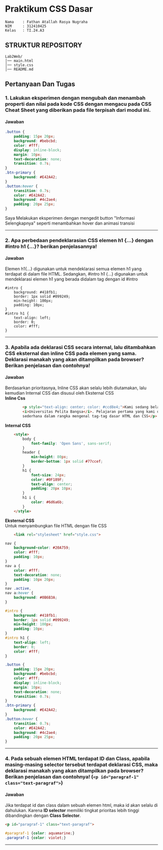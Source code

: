 # Praktikum CSS Dasar

```
Nama    : Fathan Atallah Rasya Nugraha
NIM     : 312410425
Kelas   : TI.24.A3
```

## STRUKTUR REPOSITORY
```
Lab2Web/
│── main.html
│── style.css
│── README.md
```

## Pertanyaan Dan Tugas
### 1. Lakukan eksperimen dengan mengubah dan menambah properti dan nilai pada kode CSS dengan mengacu pada CSS Cheat Sheet yang diberikan pada file terpisah dari modul ini.
#### Jawaban
```css
.button {
    padding: 15px 20px;
    background: #bebcbd;
    color: #fff;
    display: inline-block;
    margin: 10px;
    text-decoration: none;
    transition: 0.7s;
}
.btn-primary {
    background: #E42A42;
}
.button:hover {
    transition: 0.7s;
    color: #E42A42;
    background: #4c2ae4;
    padding: 20px 25px;
}
```
Saya Melakukan eksperimen dengan mengedit button "Informasi Selengkapnya" seperti menambahkan hover dan animasi transisi

---

### 2. Apa perbedaan pendeklarasian CSS elemen h1 {...} dengan #intro h1 {...}? berikan penjelasannya!
#### Jawaban
Elemen h1{...} digunakan untuk mendeklarasi semua elemen h1 yang terdapat di dalam file HTML. Sedangkan, #intro h1 {...}
digunakan untuk mendeklarasi elemen h1 yang berada didalam tag dengan id #intro
```
#intro {
    background: #418fb1;
    border: 1px solid #099249;
    min-height: 100px;
    padding: 10px;
}
#intro h1 {
    text-align: left;
    border: 0;
    color: #fff;
}
```

---

### 3. Apabila ada deklarasi CSS secara internal, lalu ditambahkan CSS eksternal dan inline CSS pada elemen yang sama. Deklarasi manakah yang akan ditampilkan pada browser? Berikan penjelasan dan contohnya!
#### Jawaban
Berdasarkan prioritasnya, Inline CSS akan selalu lebih diutamakan, lalu kemudian Internal CSS dan disusul oleh Eksternal CSS <br>
**Inline Css**
```html
        <p style="text-align: center; color: #ccd8e4;">Kami sedang belajar HTML dan CSS dasar, pada mata kuliah <b>Pemrograman Web</b> di
        <i>Universitas Pelita Bangsa</i>. Pelajaran pertama yang kami dapat adalah membuat tampilan web
        sederhana dalam rangka mengenal tag-tag dasar HTML dan CSS</p>
```
**Internal CSS**
```html
    <style>
        body {
            font-family: 'Open Sans', sans-serif;
        }
        header {
            min-height: 80px;
            border-bottom: 1px solid #77ccef;
        }
        h1 {
            font-size: 24px;
            color: #0F189F;
            text-align: center;
            padding: 20px 10px;
        }
        h1 i {
            color: #6d6a6b;
        }
    </style>
```
**Eksternal CSS** <br>
Untuk menyambungkan file HTML dengan file CSS
```html
    <link rel="stylesheet" href="style.css">
```
```css
nav {
    background-color: #20A759;
    color: #fff;
    padding: 10px;
}
nav a {
    color: #fff;
    text-decoration: none;
    padding: 10px 20px;
}
nav .active,
nav a:hover {
    background: #0B6B3A;
}

#intro {
    background: #418fb1;
    border: 1px solid #099249;
    min-height: 100px;
    padding: 10px;
}
#intro h1 {
    text-align: left;
    border: 0;
    color: #fff;
}

.button {
    padding: 15px 20px;
    background: #bebcbd;
    color: #fff;
    display: inline-block;
    margin: 10px;
    text-decoration: none;
    transition: 0.7s;
}
.btn-primary {
    background: #E42A42;
}
.button:hover {
    transition: 0.7s;
    color: #E42A42;
    background: #4c2ae4;
    padding: 20px 25px;
}
```

---

### 4. Pada sebuah elemen HTML terdapat ID dan Class, apabila masing-masing selector tersebut terdapat deklarasi CSS, maka deklarasi manakah yang akan ditampilkan pada browser? Berikan penjelasan dan contohnya! (``` <p id="paragraf-1" class="text-paragraf"> ```)
#### Jawaban
Jika terdapat id dan class dalam sebuah elemen html, maka id akan selalu di dahulukan. Karena **ID selector** memiliki tingkat prioritas lebih tinggi dibandingkan
dengan **Class Selector**.
```html
<p id="paragraf-1" class="text-paragraf">
```
```css
#paragraf-1 {color: aquamarine;}
.paragraf-1 {color: violet;}
```

---
